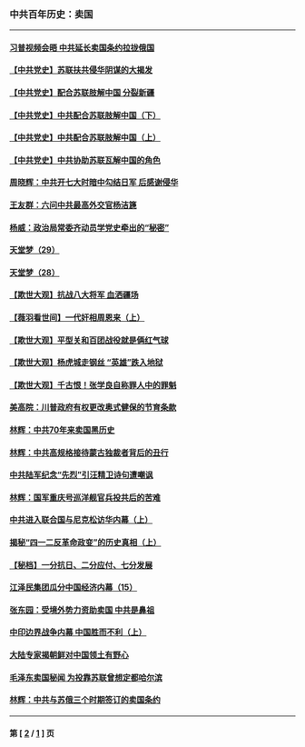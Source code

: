 ### 中共百年历史：卖国
---
#### [习普视频会晤 中共延长卖国条约拉拢俄国](../../pages/nf1176117/n13060971.md?08100430) 
#### [【中共党史】苏联扶共侵华阴谋的大揭发](../../pages/nf1176117/n13056050.md?08100430) 
#### [【中共党史】配合苏联肢解中国 分裂新疆](../../pages/nf1176117/n13040700.md?08100430) 
#### [【中共党史】中共配合苏联肢解中国（下）](../../pages/nf1176117/n13035660.md?08100430) 
#### [【中共党史】中共配合苏联肢解中国（上）](../../pages/nf1176117/n13030262.md?08100430) 
#### [【中共党史】中共协助苏联瓦解中国的角色](../../pages/nf1176117/n13018109.md?08100430) 
#### [周晓辉：中共开七大时暗中勾结日军 后感谢侵华](../../pages/nf1176117/n12921960.md?08100430) 
#### [王友群：六问中共最高外交官杨洁篪](../../pages/nf1176117/n12836495.md?08100430) 
#### [杨威：政治局常委齐动员学党史牵出的“秘密”](../../pages/nf1176117/n12764642.md?08100430) 
#### [天堂梦（29）](../../pages/nf1176117/n12408465.md?08100430) 
#### [天堂梦（28）](../../pages/nf1176117/n12408309.md?08100430) 
#### [【欺世大观】抗战八大将军 血洒疆场](../../pages/nf1176117/n12357044.md?08100430) 
#### [【薇羽看世间】一代奸相周恩来（上）](../../pages/nf1176117/n12401109.md?08100430) 
#### [【欺世大观】平型关和百团战役就是俩红气球](../../pages/nf1176117/n12359157.md?08100430) 
#### [【欺世大观】杨虎城走钢丝 “英雄”跌入地狱](../../pages/nf1176117/n12358840.md?08100430) 
#### [【欺世大观】千古恨！张学良自称罪人中的罪魁](../../pages/nf1176117/n12358629.md?08100430) 
#### [美高院：川普政府有权更改奥式健保的节育条款](../../pages/nf1176117/n12242171.md?08100430) 
#### [林辉：中共70年来卖国黑历史](../../pages/nf1176117/n11552181.md?08100430) 
#### [林辉：中共高规格接待蒙古独裁者背后的丑行](../../pages/nf1176117/n11225005.md?08100430) 
#### [中共陆军纪念“先烈”引汪精卫诗句遭嘲讽](../../pages/nf1176117/n11153345.md?08100430) 
#### [林辉：国军重庆号巡洋舰官兵投共后的苦难](../../pages/nf1176117/n10997801.md?08100430) 
#### [中共进入联合国与尼克松访华内幕（上）](../../pages/nf1176117/n10138788.md?08100430) 
#### [揭秘“四一二反革命政变”的历史真相（上）](../../pages/nf1176117/n9996650.md?08100430) 
#### [【秘档】一分抗日、二分应付、七分发展](../../pages/nf1176117/n9331484.md?08100430) 
#### [江泽民集团瓜分中国经济内幕（15）](../../pages/nf1176117/n9268584.md?08100430) 
#### [张东园：受境外势力资助卖国 中共是鼻祖](../../pages/nf1176117/n9272480.md?08100430) 
#### [中印边界战争内幕 中国胜而不利（上）](../../pages/nf1176117/n9252458.md?08100430) 
#### [大陆专家揭朝鲜对中国领土有野心](../../pages/nf1176117/n9074056.md?08100430) 
#### [毛泽东卖国秘闻 为投靠苏联曾想定都哈尔滨](../../pages/nf1176117/n9058631.md?08100430) 
#### [林辉：中共与苏俄三个时期签订的卖国条约](../../pages/nf1176117/n9036062.md?08100430) 

---
#### 第 [ [2](./2.md?08100430) / [1](./1.md?08100430) ] 页
